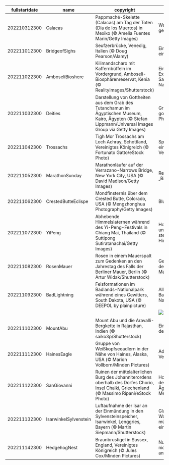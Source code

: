 |fullstartdate|name|copyright|title|image|
|--|--|--|--|--|
202210312300|Calacas|Pappmaché-Skelette (Calacas) am Tag der Toten (Día de los Muertos) in Mexiko (© Amelia Fuentes Marin/Getty Images)|Was wird hier gefeiert?|![](/de-DE/2022/11/202210312300Calacas.jpg)|
202211012300|BridgeofSighs|Seufzerbrücke, Venedig, Italien (© Doug Pearson/Alamy)|Ein Kuss und ein Seufzer|![](/de-DE/2022/11/202211012300BridgeofSighs.jpg)|
202211022300|AmboseliBioshere|Kilimandscharo mit Kaffernbüffeln im Vordergrund, Amboseli-Biosphärenreservat, Kenia (© RealityImages/Shutterstock)|Ein Experiment in Sachen Nachhaltigkeit|![](/de-DE/2022/11/202211022300AmboseliBioshere.jpg)|
202211032300|Deities|Darstellung von Gottheiten aus dem Grab des Tutanchamun im Ägyptischen Museum, Kairo, Ägypten (© Stefan Lippmann/Universal Images Group via Getty Images)|Grab des goldenen Pharaos|![](/de-DE/2022/11/202211032300Deities.jpg)|
202211042300|Trossachs|Tigh Mor Trossachs am Loch Achray, Schottland, Vereinigtes Königreich (© Fortunato Gatto/eStock Photo)|Spiegelbild einer stilvollen Vergangenheit|![](/de-DE/2022/11/202211042300Trossachs.jpg)|
202211052300|MarathonSunday|Marathonläufer auf der Verrazano-Narrows Bridge, New York City, USA (© David Madison/Getty Images)|Rennen im „Big Apple“|![](/de-DE/2022/11/202211052300MarathonSunday.jpg)|
202211062300|CrestedButteEclispe|Mondfinsternis über dem Crested Butte, Colorado, USA (© Mengzhonghua Photography/Getty Images)|Blutmond|![](/de-DE/2022/11/202211062300CrestedButteEclispe.jpg)|
202211072300|YiPeng|Abhebende Himmelslaternen während des Yi-Peng-Festivals in Chiang Mai, Thailand (© Suttipong Sutiratanachai/Getty Images)|Hoffnungen und Gebete steigen in den Himmel|![](/de-DE/2022/11/202211072300YiPeng.jpg)|
202211082300|RosenMauer|Rosen in einem Mauerspalt zum Gedenken an den Jahrestag des Falls der Berliner Mauer, Berlin (© Artur Widak/Shutterstock)|Gedenken an den Berliner Mauerfall|![](/de-DE/2022/11/202211082300RosenMauer.jpg)|
202211092300|BadLightning|Felsformationen im Badlands-Nationalpark während eines Gewitters, South Dakota, USA (© DEEPOL by plainpicture)|Alles Gute, Badlands-Nationalpark!|![](/de-DE/2022/11/202211092300BadLightning.jpg)|
||||![](/de-DE/2022/11/.jpg)|
202211102300|MountAbu|Mount Abu und die Aravalli-Bergkette in Rajasthan, Indien (© saiko3p/Shutterstock)|Eine Oase in der Wüste|![](/de-DE/2022/11/202211102300MountAbu.jpg)|
202211112300|HainesEagle|Gruppe von Weißkopfseeadlern in der Nähe von Haines, Alaska, USA (© Marion Vollborn/Minden Pictures)|Adler-Versammlung|![](/de-DE/2022/11/202211112300HainesEagle.jpg)|
202211122300|SanGiovanni|Ruinen der mittelalterlichen Burg des Johanniterordens oberhalb des Dorfes Chorio, Insel Chalki, Griechenland (© Massimo Ripani/eStock Photo)|Hoch über dem Ägäischen Meer|![](/de-DE/2022/11/202211122300SanGiovanni.jpg)|
202211132300|IsarwinkelSylvenstein|Luftaufnahme der Isar an der Einmündung in den Sylvensteinspeicher, Isarwinkel, Lenggries, Bayern (© Martin Siepmann/Shutterstock)|Glasklares Wasser mündet in einen Stausee|![](/de-DE/2022/11/202211132300IsarwinkelSylvenstein.jpg)|
202211142300|HedgehogNest|Braunbrustigel in Sussex, England, Vereinigtes Königreich (© Jules Cox/Minden Pictures)|Nur schauen, nicht anfassen!|![](/de-DE/2022/11/202211142300HedgehogNest.jpg)|
